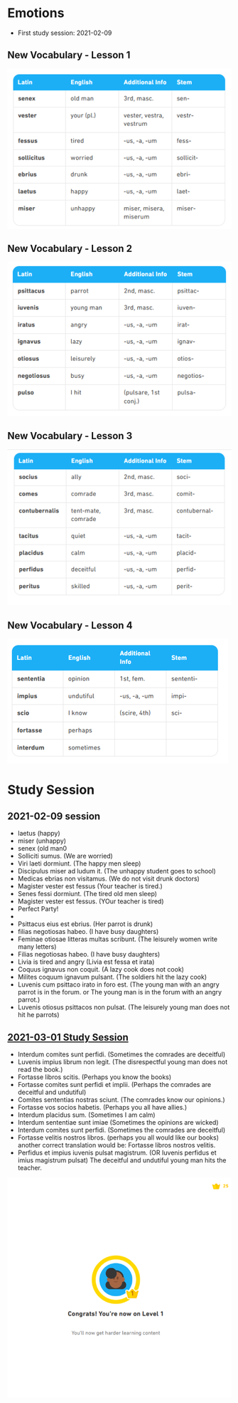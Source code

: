 # Emotions
* First study session: 2021-02-09

## New Vocabulary - Lesson 1
![vocab-1](https://github.com/EO4wellness/T-I-L/blob/main/polyglot/latin/Castle-2/Images/flash-cards/emotions-vocab1.png)

## New Vocabulary - Lesson 2
![vocab-2](https://github.com/EO4wellness/T-I-L/blob/main/polyglot/latin/Castle-2/Images/flash-cards/emotions-vocab2.png)

## New Vocabulary - Lesson 3
![vocab-3](https://github.com/EO4wellness/T-I-L/blob/main/polyglot/latin/Castle-2/Images/flash-cards/emotions-vocab3.png)

## New Vocabulary - Lesson 4
![vocab-4](https://github.com/EO4wellness/T-I-L/blob/main/polyglot/latin/Castle-2/Images/flash-cards/emotions-vocab4.png)


# Study Session 

## 2021-02-09 session 
* laetus (happy)
* miser (unhappy) 
* senex (old man0
* Solliciti sumus. (We are worried)
* Viri laeti dormiunt. (The happy men sleep)
* Discipulus miser ad ludum it. (The unhappy student goes to school)
* Medicas ebrias non visitamus. (We do not visit drunk doctors)
* Magister vester est fessus (Your teacher is tired.)
* Senes fessi dormiunt. (The tired old men sleep)
* Magister vester est fessus. (YOur teacher is tired)
* Perfect Party! 
*
* Psittacus eius est ebrius. (Her parrot is drunk)
* filias negotiosas habeo. (I have busy daughters)
* Feminae otiosae litteras multas scribunt. (The leisurely women write many letters) 
* Filias negotiosas habeo. (I have busy daughters) 
* Livia is tired and angry (Livia est fessa et irata)
* Coquus ignavus non coquit. (A lazy cook does not cook)
* Milites coquum ignavum pulsant. (The soldiers hit the lazy cook)
* Luvenis cum psittaco irato in foro est. 
(The young man with an angry parrot is in the forum. or The young man is in the forum with an angry parrot.)
* Luvenis otiosus psittacos non pulsat. (The leisurely young man does not hit he parrots)

## [2021-03-01 Study Session](https://github.com/EO4wellness/T-I-L/blob/main/polyglot/latin/Castle-2/Images/2021-03-01_Latin-Emotions-Castle-2.png)
* Interdum comites sunt perfidi. (Sometimes the comrades are deceitful)
* Luvenis impius librum non legit. (The disrespectful young man does not read the book.)
* Fortasse libros scitis.  (Perhaps you know the books)
* Fortasse comites sunt perfidi et implii. (Perhaps the comrades are deceitful and undutiful)
* Comites sententias nostras sciunt. (The comrades know our opinions.)
* Fortasse vos socios habetis. (Perhaps you all have allies.)
* Interdum placidus sum. (Sometimes I am calm)
* Interdum sententiae sunt imiae (Sometimes the opinions are wicked)
* Interdum comites sunt perfidi. (Sometimes the comrades are deceitful)
* Fortasse velitis nostros libros.  (perhaps you all would like our books) another correct translation would be: Fortasse libros nostros velitis. 
* Perfidus et impius iuvenis pulsat magistrum. (OR Iuvenis perfidus et imius magistrum pulsat) The deceitful and undutiful young man hits the teacher.

![Earned Level 1](https://github.com/EO4wellness/T-I-L/blob/main/polyglot/latin/Castle-2/Images/20210-03-01_earned-level1-emotions.png)
